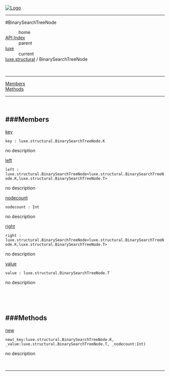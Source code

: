 
[![Logo](../../../images/logo.png)](../../../index.html)

---

#BinarySearchTreeNode


&emsp;&emsp;&emsp;home   
[API Index](../../../api/index.html#luxe.structural)   
&emsp;&emsp;&emsp;parent    
[luxe](../)     
&emsp;&emsp;&emsp;current    
[luxe.structural](./) / BinarySearchTreeNode

<br/>

---


[Members](#Members)   
[Methods](#Methods)   


---

&nbsp;   

<a class="lift" name="Members" ></a>
###Members   
---
<a class="lift" name="key" href="#key">key</a>



`key : luxe.structural.BinarySearchTreeNode.K`

<span class="small_desc_flat"> no description </span>   

<a class="lift" name="left" href="#left">left</a>



`left : luxe.structural.BinarySearchTreeNode<luxe.structural.BinarySearchTreeNode.K,luxe.structural.BinarySearchTreeNode.T>`

<span class="small_desc_flat"> no description </span>   

<a class="lift" name="nodecount" href="#nodecount">nodecount</a>



`nodecount : Int`

<span class="small_desc_flat"> no description </span>   

<a class="lift" name="right" href="#right">right</a>



`right : luxe.structural.BinarySearchTreeNode<luxe.structural.BinarySearchTreeNode.K,luxe.structural.BinarySearchTreeNode.T>`

<span class="small_desc_flat"> no description </span>   

<a class="lift" name="value" href="#value">value</a>



`value : luxe.structural.BinarySearchTreeNode.T`

<span class="small_desc_flat"> no description </span>   

&nbsp;   

&nbsp;   

<a class="lift" name="Methods" ></a>
###Methods   
---
<a class="lift" name="new" href="#new">new</a>



`new(_key:luxe.structural.BinarySearchTreeNode.K, _value:luxe.structural.BinarySearchTreeNode.T, _nodecount:Int) `

<span class="small_desc_flat"> no description </span>   



&nbsp;
&nbsp;
&nbsp;

---  


&nbsp;   
&nbsp;   